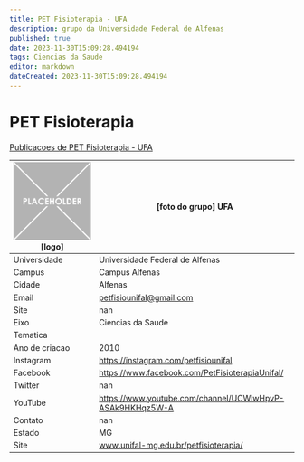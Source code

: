```yaml
---
title: PET Fisioterapia - UFA
description: grupo da Universidade Federal de Alfenas
published: true
date: 2023-11-30T15:09:28.494194
tags: Ciencias da Saude
editor: markdown
dateCreated: 2023-11-30T15:09:28.494194
---
```


# PET Fisioterapia

[Publicacoes de PET Fisioterapia - UFA](/atividade/8PETFisioterapiaUFA/feed.md)

| ![placeholder.png](/placeholder.png) [logo] | [foto do grupo] UFA         |
| ------------------------------------------- | ------------------------------------------------- |
| Universidade                                | Universidade Federal de Alfenas      |
| Campus                                      | Campus Alfenas            |
| Cidade                                      | Alfenas             |
| Email                                       | petfisiounifal@gmail.com             |
| Site                                        | nan              |
| Eixo                                        | Ciencias da Saude              |
| Tematica                                    |           |
| Ano de criacao                              | 2010        |
| Instagram                                   | https://instagram.com/petfisiounifal         |
| Facebook                                    | https://www.facebook.com/PetFisioterapiaUnifal/          |
| Twitter                                     | nan           |
| YouTube                                     | https://www.youtube.com/channel/UCWlwHpvP-ASAk9HKHqz5W-A           |
| Contato                                     | nan         |
| Estado                                      |  MG            |
| Site                                        | www.unifal-mg.edu.br/petfisioterapia/ |
